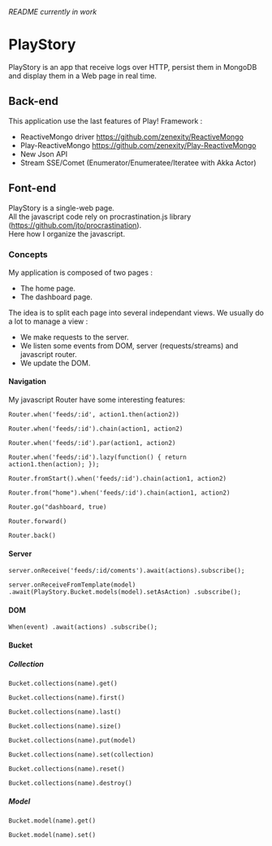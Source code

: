 *README currently in work*

# PlayStory #

PlayStory is an app that receive logs over HTTP, persist them in MongoDB and display them in a Web page in real time.

## Back-end ##
This application use the last features of Play! Framework :

- ReactiveMongo driver <https://github.com/zenexity/ReactiveMongo>
- Play-ReactiveMongo <https://github.com/zenexity/Play-ReactiveMongo>
- New Json API
- Stream SSE/Comet (Enumerator/Enumeratee/Iteratee with Akka Actor)

## Font-end ##
PlayStory is a single-web page.    
All the javascript code rely on procrastination.js library (<https://github.com/jto/procrastination>).   
Here how I organize the javascript.

### Concepts ###
My application is composed of two pages :

- The home page.
- The dashboard page.
 
The idea is to split each page into several independant views.
We usually do a lot to manage a view :

- We make requests to the server.
- We listen some events from DOM, server (requests/streams) and javascript router.
- We update the DOM.

#### Navigation ####
My javascript Router have some interesting features:

`
 Router.when('feeds/:id', action1.then(action2))
`

`
 Router.when('feeds/:id').chain(action1, action2)
`

`
 Router.when('feeds/:id').par(action1, action2)
`

`
Router.when('feeds/:id').lazy(function() {
     return action1.then(action);
});
`

`
 Router.fromStart().when('feeds/:id').chain(action1, action2)
`

`
 Router.from("home").when('feeds/:id').chain(action1, action2)
`

`
 Router.go("dashboard, true)
`

`
 Router.forward()
`

`
 Router.back()
`

#### Server ####

`
 server.onReceive('feeds/:id/coments').await(actions).subscribe();
`

`
 server.onReceiveFromTemplate(model)
       .await(PlayStory.Bucket.models(model).setAsAction)
       .subscribe();
`

#### DOM ####

`
 When(event)
 .await(actions)
 .subscribe();
`

#### Bucket ####

##### Collection #####

`
Bucket.collections(name).get()
`

`
Bucket.collections(name).first()
`

`
Bucket.collections(name).last()
`

`
Bucket.collections(name).size()
`

`
Bucket.collections(name).put(model)
`

`
Bucket.collections(name).set(collection)
`

`
Bucket.collections(name).reset()
`

`
Bucket.collections(name).destroy()
`

##### Model #####

`
Bucket.model(name).get()
`

`
Bucket.model(name).set()
`
